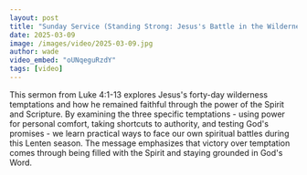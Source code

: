 ```yaml
---
layout: post
title: "Sunday Service (Standing Strong: Jesus's Battle in the Wilderness)"
date: 2025-03-09
image: /images/video/2025-03-09.jpg
author: wade
video_embed: "oUNqeguRzdY"
tags: [video]
---
```


This sermon from Luke 4:1-13 explores Jesus's forty-day wilderness temptations and how he remained faithful through the power of the Spirit and Scripture. By examining the three specific temptations - using power for personal comfort, taking shortcuts to authority, and testing God's promises - we learn practical ways to face our own spiritual battles during this Lenten season. The message emphasizes that victory over temptation comes through being filled with the Spirit and staying grounded in God's Word.